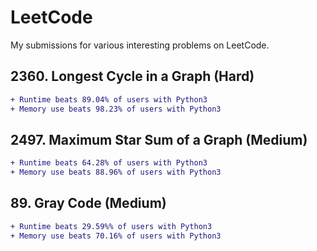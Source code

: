 # LeetCode

My submissions for various interesting problems on LeetCode.


## 2360. Longest Cycle in a Graph (Hard)
```diff
+ Runtime beats 89.04% of users with Python3
+ Memory use beats 98.23% of users with Python3
```

## 2497. Maximum Star Sum of a Graph (Medium)
```diff
+ Runtime beats 64.28% of users with Python3
+ Memory use beats 88.96% of users with Python3
```

## 89. Gray Code (Medium)
```diff
+ Runtime beats 29.59%% of users with Python3
+ Memory use beats 70.16% of users with Python3
```
